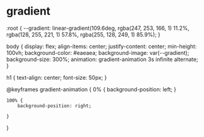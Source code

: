 # gradient
:root {
    --gradient: linear-gradient(109.6deg, rgba(247, 253, 166, 1) 11.2%, rgba(128, 255, 221, 1) 57.8%, rgba(255, 128, 249, 1) 85.9%);
}

body {
    display: flex;
    align-items: center;
    justify-content: center;
    min-height: 100vh;
    background-color: #eaeaea;
    background-image: var(--gradient);
    background-size: 300%;
    animation: gradient-animation 3s infinite alternate;
}

h1 {
    text-align: center;
    font-size: 50px;
}

@keyframes gradient-animation {
    0% {
        background-position: left;
    }

    100% {
        background-position: right;

    }
}
